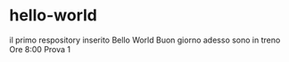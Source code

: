 # hello-world
il primo respository inserito
Bello World
Buon giorno adesso sono in treno
Ore 8:00
Prova 1

